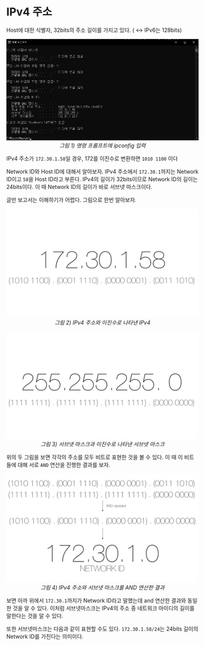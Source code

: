 # IPv4 주소

Host에 대한 식별자, 32bits의 주소 길이를 가지고 있다. ( ↔ IPv6는 128bits)

<p align="center">
    <img src="../images/IPv4_주소_1.png"><br>
    <em>그림 1) 명령 프롬프트에 ipconfig 입력</em>
</p>

IPv4 주소가 `172.30.1.58`일 경우, 172를 이진수로 변환하면 `1010 1100` 이다

Network ID와 Host ID에 대해서 알아보자. IPv4 주소에서 `172.30.1`까지는 Network ID이고 `58`을 Host ID라고 부른다. IPv4의 길이가 32bits이므로 Network ID의 길이는 24bits이다. 이 때 Network ID의 길이가 바로 서브넷 마스크이다.

글만 보고서는 이해하기가 어렵다. 그림으로 한번 알아보자.

<p align="center">
    <img src="../images/IPv4_주소_2.png"><br>
    <em>그림 2) IPv4 주소와 이진수로 나타낸 IPv4</em>
</p>

<p align="center">
    <img src="../images/IPv4_주소_3.png"><br>
    <em>그림 3) 서브넷 마스크과 이진수로 나타낸 서브넷 마스크</em>
</p>

위의 두 그림을 보면 각각의 주소를 모두 비트로 표현한 것을 볼 수 있다. 이 때 이 비트들에 대해 서로 `AND` 연산을 진행한 결과를 보자.

<p align="center">
    <img src="../images/IPv4_주소_4.png"><br>
    <em>그림 4) IPv4 주소와 서브넷 마스크를 AND 연산한 결과</em>
</p>

보면 아까 위에서 `172.30.1`까지가 Network ID라고 말했는데 and 연산한 결과와 동일한 것을 알 수 있다. 이처럼 서브넷마스크는 IPv4의 주소 중 네트워크 아이디의 길이를 말한다는 것을 알 수 있다.

또한 서브넷마스크는 다음과 같이 표현할 수도 있다. `172.30.1.58/24`는 24bits 길이의 Network ID를 가진다는 의미이다.
